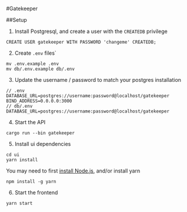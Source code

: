 #Gatekeeper

##Setup
1. Install Postgresql, and create a user with the `CREATEDB` privilege

```
CREATE USER gatekeeper WITH PASSWORD 'changeme' CREATEDB;
```

2. Create `.env` files`

```
mv .env.example .env
mv db/.env.example db/.env
```

3. Update the username / password to match your postgres installation
```
// .env
DATABASE_URL=postgres://username:password@localhost/gatekeeper
BIND_ADDRESS=0.0.0.0:3000
// db/.env
DATABASE_URL=postgres://username:password@localhost/gatekeeper
```

4. Start the API
```
cargo run --bin gatekeeper
```

5. Install ui dependencies
```
cd ui
yarn install
```
You may need to first [install Node.js](https://docs.npmjs.com/downloading-and-ins.exampletalling-node-js-and-npm), and/or install yarn
```
npm install -g yarn
```

6. Start the frontend
```
yarn start
```

